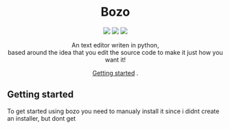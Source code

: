 <div align=center id="top">
  <h1>Bozo</h1>
  <img src="https://img.shields.io/github/license/Dray420/Bozo?style=for-the-badge&logo=appveyor">
  <img src="https://img.shields.io/github/stars/Dray420/Bozo?style=for-the-badge">
  <img src="https://img.shields.io/github/forks/Dray420/Bozo?style=for-the-badge">
  <p>An text editor writen in python,<br> based around the idea that you edit the source code to make it just how you want it!</p>
  <a href="#getting_started">Getting started</a>
  .
  <a></a>
</div>

<div id="getting_started">
    <h2>Getting started</h2>
    <p>To get started using bozo you need to manualy install it since i didnt create an installer, but dont get </p>
</div>



